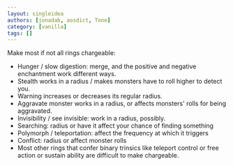 ```yaml
---
layout: singleidea
authors: [jonadab, aosdict, Tone]
category: [vanilla]
tags: []
---
```

Make most if not all rings chargeable:
* Hunger / slow digestion: merge, and the positive and negative enchantment work different ways.
* Stealth works in a radius / makes monsters have to roll higher to detect you.
* Warning increases or decreases its regular radius.
* Aggravate monster works in a radius, or affects monsters' rolls for being aggravated.
* Invisibility / see invisible: work in a radius, possibly.
* Searching: radius or have it affect your chance of finding something
* Polymorph / teleportation: affect the frequency at which it triggers
* Conflict: radius or affect monster rolls
* Most other rings that confer binary trinsics like teleport control or free action or sustain ability are difficult to make chargeable.
